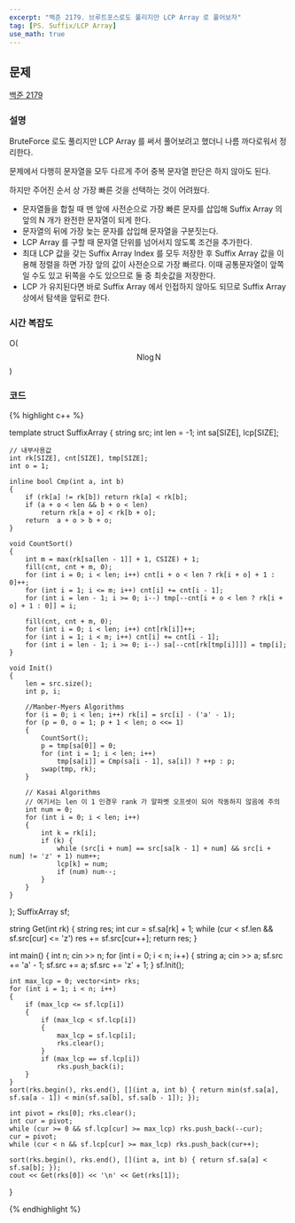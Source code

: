 ```yaml
---
excerpt: "백준 2179. 브루트포스로도 풀리지만 LCP Array 로 풀어보자"
tag: [PS. Suffix/LCP Array]
use_math: true
---
```


## 문제

[백준 2179](https://www.acmicpc.net/problem/2179)


### 설명

BruteForce 로도 풀리지만 LCP Array 를 써서 풀어보려고 했더니 나름 까다로워서 정리한다.

문제에서 다행히 문자열을 모두 다르게 주어 중복 문자열 판단은 하지 않아도 된다. 

하지만 주어진 순서 상 가장 빠른 것을 선택하는 것이 어려웠다.
+ 문자열들을 합칠 때 맨 앞에 사전순으로 가장 빠른 문자를 삽입해 Suffix Array 의 앞의 N 개가 완전한 문자열이 되게 한다. 
+ 문자열의 뒤에 가장 늦는 문자를 삽입해 문자열을 구분짓는다. 
+ LCP Array 를 구할 때 문자열 단위를 넘어서지 않도록 조건을 추가한다.
+ 최대 LCP 값을 갖는 Suffix Array Index 를 모두 저장한 후 Suffix Array 값을 이용해 정렬을 하면 가장 앞의 값이 사전순으로 가장 빠르다. 이때 공통문자열이 앞쪽일 수도 있고 뒤쪽을 수도 있으므로 둘 중 최솟값을 저장한다.
+ LCP 가 유지된다면 바로 Suffix Array 에서 인접하지 않아도 되므로 Suffix Array 상에서 탐색을 앞뒤로 한다.

### 시간 복잡도

O($$ \mathrm{N}\log{\mathrm{N}} $$)


### 코드

{% highlight c++ %}

template<int SIZE = 2050002, int CSIZE = 30>
struct SuffixArray
{
	string src; int len = -1;
	int sa[SIZE], lcp[SIZE];

	// 내부사용값
	int rk[SIZE], cnt[SIZE], tmp[SIZE];
	int o = 1;

	inline bool Cmp(int a, int b)
	{
		if (rk[a] != rk[b]) return rk[a] < rk[b];
		if (a + o < len && b + o < len)
			return rk[a + o] < rk[b + o];
		return  a + o > b + o;
	}

	void CountSort()
	{
		int m = max(rk[sa[len - 1]] + 1, CSIZE) + 1;
		fill(cnt, cnt + m, 0);
		for (int i = 0; i < len; i++) cnt[i + o < len ? rk[i + o] + 1 : 0]++;
		for (int i = 1; i <= m; i++) cnt[i] += cnt[i - 1];
		for (int i = len - 1; i >= 0; i--) tmp[--cnt[i + o < len ? rk[i + o] + 1 : 0]] = i;

		fill(cnt, cnt + m, 0);
		for (int i = 0; i < len; i++) cnt[rk[i]]++;
		for (int i = 1; i < m; i++) cnt[i] += cnt[i - 1];
		for (int i = len - 1; i >= 0; i--) sa[--cnt[rk[tmp[i]]]] = tmp[i];
	}

	void Init()
	{
		len = src.size();
		int p, i;

		//Manber-Myers Algorithms
		for (i = 0; i < len; i++) rk[i] = src[i] - ('a' - 1);
		for (p = 0, o = 1; p + 1 < len; o <<= 1)
		{
			CountSort();
			p = tmp[sa[0]] = 0;
			for (int i = 1; i < len; i++)
				tmp[sa[i]] = Cmp(sa[i - 1], sa[i]) ? ++p : p;
			swap(tmp, rk);
		}

		// Kasai Algorithms
		// 여기서는 len 이 1 인경우 rank 가 알파벳 오프셋이 되어 작동하지 않음에 주의
		int num = 0;
		for (int i = 0; i < len; i++)
		{
			int k = rk[i];
			if (k) {
				while (src[i + num] == src[sa[k - 1] + num] && src[i + num] != 'z' + 1) num++;
				lcp[k] = num;
				if (num) num--;
			}
		}
	}
};
SuffixArray sf;

string Get(int rk)
{
	string res;
	int cur = sf.sa[rk] + 1;
	while (cur < sf.len && sf.src[cur] <= 'z') res += sf.src[cur++];
	return res;
}

int main()
{
	int n; cin >> n;
	for (int i = 0; i < n; i++) {
		string a; cin >> a;
		sf.src += 'a' - 1;
		sf.src += a;
		sf.src += 'z' + 1;
	}
	sf.Init();

	int max_lcp = 0; vector<int> rks;
	for (int i = 1; i < n; i++)
	{
		if (max_lcp <= sf.lcp[i])
		{
			if (max_lcp < sf.lcp[i])
			{
				max_lcp = sf.lcp[i];
				rks.clear();
			}
			if (max_lcp == sf.lcp[i])
				rks.push_back(i);
		}
	}
	sort(rks.begin(), rks.end(), [](int a, int b) { return min(sf.sa[a], sf.sa[a - 1]) < min(sf.sa[b], sf.sa[b - 1]); });

	int pivot = rks[0]; rks.clear();
	int cur = pivot;
	while (cur >= 0 && sf.lcp[cur] >= max_lcp) rks.push_back(--cur);
	cur = pivot;
	while (cur < n && sf.lcp[cur] >= max_lcp) rks.push_back(cur++);

	sort(rks.begin(), rks.end(), [](int a, int b) { return sf.sa[a] < sf.sa[b]; });
	cout << Get(rks[0]) << '\n' << Get(rks[1]);
}

{% endhighlight %}
